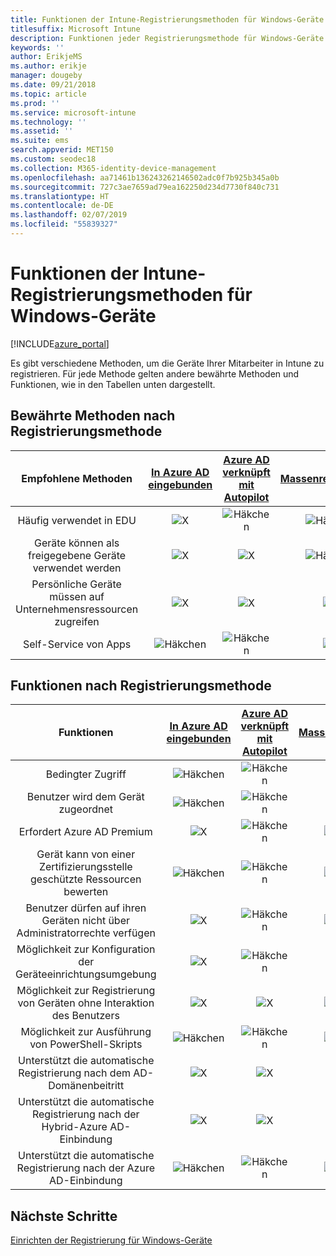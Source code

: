 ```yaml
---
title: Funktionen der Intune-Registrierungsmethoden für Windows-Geräte
titlesuffix: Microsoft Intune
description: Funktionen jeder Registrierungsmethode für Windows-Geräte
keywords: ''
author: ErikjeMS
ms.author: erikje
manager: dougeby
ms.date: 09/21/2018
ms.topic: article
ms.prod: ''
ms.service: microsoft-intune
ms.technology: ''
ms.assetid: ''
ms.suite: ems
search.appverid: MET150
ms.custom: seodec18
ms.collection: M365-identity-device-management
ms.openlocfilehash: aa71461b136243262146502adc0f7b925b345a0b
ms.sourcegitcommit: 727c3ae7659ad79ea162250d234d7730f840c731
ms.translationtype: HT
ms.contentlocale: de-DE
ms.lasthandoff: 02/07/2019
ms.locfileid: "55839327"
---
```

# <a name="intune-enrollment-method-capabilities-for-windows-devices"></a>Funktionen der Intune-Registrierungsmethoden für Windows-Geräte
[!INCLUDE[azure_portal](./includes/azure_portal.md)]

Es gibt verschiedene Methoden, um die Geräte Ihrer Mitarbeiter in Intune zu registrieren. Für jede Methode gelten andere bewährte Methoden und Funktionen, wie in den Tabellen unten dargestellt.

## <a name="best-practices-by-enrollment-method"></a>Bewährte Methoden nach Registrierungsmethode
| **Empfohlene Methoden** | **[In Azure AD eingebunden](windows-enroll.md#enable-windows-10-automatic-enrollment)**|**[Azure AD verknüpft mit Autopilot](enrollment-autopilot.md)** |**[Massenregistrierung](windows-bulk-enroll.md)**|**[DEM](device-enrollment-manager-enroll.md)** | **[BYOD](device-enrollment.md#bring-your-own-device)** | **[GPO](https://docs.microsoft.com/windows/client-management/mdm/enroll-a-windows-10-device-automatically-using-group-policy)** |
|:---:|:---:|:---:|:---:|:---:|:---:|:---:|
|Häufig verwendet in EDU|![X](media/xmark.png)|![Häkchen](media/checkmark.png)|![Häkchen](media/checkmark.png)|![Häkchen](media/checkmark.png)|![X](media/xmark.png)|![X](media/xmark.png)|
|Geräte können als freigegebene Geräte verwendet werden|![X](media/xmark.png)|![X](media/xmark.png)|![Häkchen](media/checkmark.png)|![Häkchen](media/checkmark.png)|![X](media/xmark.png)|![X](media/xmark.png)|
|Persönliche Geräte müssen auf Unternehmensressourcen zugreifen|![X](media/xmark.png)|![X](media/xmark.png)|![X](media/xmark.png)|![X](media/xmark.png)|![Häkchen](media/checkmark.png)|![X](media/xmark.png)|
|Self-Service von Apps|![Häkchen](media/checkmark.png)|![Häkchen](media/checkmark.png)|![X](media/xmark.png)|![X](media/xmark.png)|![Häkchen](media/checkmark.png)|![Häkchen](media/checkmark.png)|

## <a name="capabilities-by-enrollment-method"></a>Funktionen nach Registrierungsmethode

| **Funktionen** | **[In Azure AD eingebunden](windows-enroll.md#enable-windows-10-automatic-enrollment)**|**[Azure AD verknüpft mit Autopilot](enrollment-autopilot.md)** |**[Massenregistrierung](windows-bulk-enroll.md)**|**[DEM](device-enrollment-manager-enroll.md)** | **[BYOD](device-enrollment.md#bring-your-own-device)** | **[GPO](https://docs.microsoft.com/windows/client-management/mdm/enroll-a-windows-10-device-automatically-using-group-policy)** |
|:---:|:---:|:---:|:---:|:---:|:---:|:---:|
|Bedingter Zugriff                                      |![Häkchen](media/checkmark.png)|![Häkchen](media/checkmark.png)|![X](media/xmark.png)|![X](media/xmark.png)|![Häkchen](media/checkmark.png)|![Häkchen](media/checkmark.png)|
|Benutzer wird dem Gerät zugeordnet                    |![Häkchen](media/checkmark.png)|![Häkchen](media/checkmark.png)|![X](media/xmark.png)|![X](media/xmark.png)|![Häkchen](media/checkmark.png)|![Häkchen](media/checkmark.png)|
|Erfordert Azure AD Premium                               |![X](media/xmark.png)|![Häkchen](media/checkmark.png)|![Häkchen](media/checkmark.png)|![X](media/xmark.png)|![X](media/xmark.png)|![Häkchen](media/checkmark.png)|
|Gerät kann von einer Zertifizierungsstelle geschützte Ressourcen bewerten             |![Häkchen](media/checkmark.png)|![Häkchen](media/checkmark.png)|![Häkchen](media/checkmark.png)|![X](media/xmark.png)|![Häkchen](media/checkmark.png)|![Häkchen](media/checkmark.png)|
|Benutzer dürfen auf ihren Geräten nicht über Administratorrechte verfügen               |![X](media/xmark.png)|![Häkchen](media/checkmark.png)|![Häkchen](media/checkmark.png)|![X](media/xmark.png)|![X](media/xmark.png)|![X](media/xmark.png)|
|Möglichkeit zur Konfiguration der Geräteeinrichtungsumgebung        |![X](media/xmark.png)|![Häkchen](media/checkmark.png)|![X](media/xmark.png)|![X](media/xmark.png)|![X](media/xmark.png)|![X](media/xmark.png)|
|Möglichkeit zur Registrierung von Geräten ohne Interaktion des Benutzers      |![X](media/xmark.png)|![X](media/xmark.png)|![Häkchen](media/checkmark.png)|![Häkchen](media/checkmark.png)|![X](media/xmark.png)|![Häkchen](media/checkmark.png)|
|Möglichkeit zur Ausführung von PowerShell-Skripts                       |![Häkchen](media/checkmark.png)|![Häkchen](media/checkmark.png)|![Häkchen](media/checkmark.png)|![Häkchen](media/checkmark.png)|![X](media/xmark.png)|![X](media/xmark.png)| 
|Unterstützt die automatische Registrierung nach dem AD-Domänenbeitritt      |![X](media/xmark.png)|![X](media/xmark.png)|![X](media/xmark.png)|![X](media/xmark.png)|![X](media/xmark.png)|![Häkchen](media/checkmark.png)|
|Unterstützt die automatische Registrierung nach der Hybrid-Azure AD-Einbindung|![X](media/xmark.png)|![X](media/xmark.png)|![X](media/xmark.png)|![X](media/xmark.png)|![X](media/xmark.png)|![Häkchen](media/checkmark.png)|
|Unterstützt die automatische Registrierung nach der Azure AD-Einbindung       |![Häkchen](media/checkmark.png)|![Häkchen](media/checkmark.png)|![Häkchen](media/checkmark.png)|![Häkchen](media/checkmark.png)|![Häkchen](media/checkmark.png)|![X](media/xmark.png)|

## <a name="next-steps"></a>Nächste Schritte

[Einrichten der Registrierung für Windows-Geräte](windows-enroll.md)

